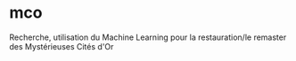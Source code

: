 # mco
Recherche, utilisation du Machine Learning pour la restauration/le remaster des Mystérieuses Cités d'Or
